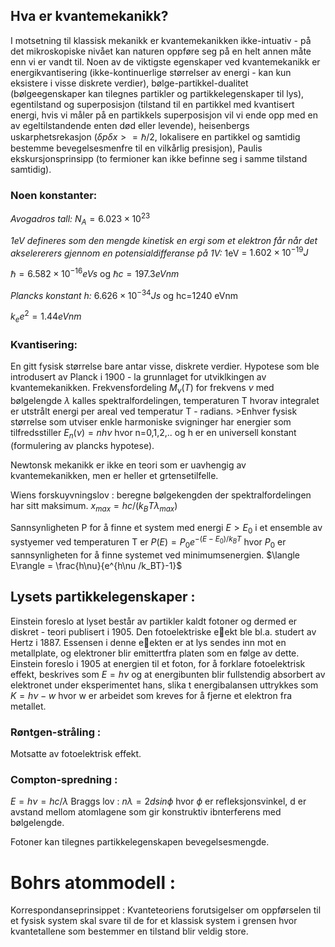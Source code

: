 
## Hva er kvantemekanikk?

I motsetning til klassisk mekanikk er kvantemekanikken ikke-intuativ - på det mikroskopiske nivået kan naturen oppføre seg på en helt annen måte enn vi er vandt til. Noen av de viktigste egenskaper ved kvantemekanikk er energikvantisering (ikke-kontinuerlige størrelser av energi - kan kun eksistere i visse diskrete verdier), bølge-partikkel-dualitet (bølgeegenskaper kan tilegnes partikler og partikkelegenskaper til lys), egentilstand og superposisjon (tilstand til en partikkel med kvantisert energi, hvis vi måler på en partikkels superposisjon vil vi ende opp med en av egeltilstandende enten død eller levende), heisenbergs uskarphetsrekasjon ($\delta p \delta x >= \hbar /2$, lokalisere en partikkel og samtidig bestemme bevegelsesmenfre til en vilkårlig presisjon), Paulis ekskursjonsprinsipp (to fermioner kan ikke befinne seg i samme tilstand samtidig). 

### Noen konstanter:

*Avogadros tall:* $N_A=6.023 \times 10^{23}$

*1eV defineres som den mengde kinetisk en ergi som et elektron får når det akselererers gjennom en potensialdifferanse på 1V:* 1eV = $1.602 \times 10^{-19}J$

$\hbar = 6.582 \times 10^{-16}eVs$ og $\hbar c = 197.3 eV nm$

*Plancks konstant h:* $6.626 \times 10^{-34}Js$ og hc=1240 eVnm

$k_ee^2=1.44 eV nm$

### Kvantisering: 
En gitt fysisk størrelse bare antar visse, diskrete verdier. Hypotese som ble introdusert av Planck i 1900 - la grunnlaget for utviklkingen av kvantemekanikken. Frekvensfordeling $M_{\nu}(T)$ for frekvens $\nu$ med bølgelengde $\lambda$ kalles spektralfordelingen, temperaturen T hvorav integralet er utstrålt energi per areal ved temperatur T - radians. >Enhver fysisk størrelse som utviser enkle harmoniske svigninger har energier som tilfredsstiller $E_n(\nu)=nh\nu$ hvor n=0,1,2,.. og h er en universell konstant (formulering av plancks hypotese). 

Newtonsk mekanikk er ikke en teori som er uavhengig av kvantemekanikken, men er heller et grtensetilfelle. 

Wiens forskuyvningslov : beregne bølgekengden der spektralfordelingen har sitt maksimum. $x_{max}=hc/(k_BT\lambda_{max})$

Sannsynligheten P for å finne et system med energi $E > E_0$ i et ensemble av systyemer ved temperaturen T er $P(E)=P_0e^{-(E-E_0)/k_BT}$ hvor $P_0$ er sannsynligheten for å finne systemet ved minimumsenergien. $\langle E\rangle = \frac{h\nu}{e^{h\nu /k_BT}-1}$


## Lysets partikkelegenskaper : 

Einstein foreslo at lyset består av partikler kaldt fotoner og dermed er diskret - teori publisert i 1905. Den fotoelektriske eekt ble bl.a. studert av Hertz i 1887. Essensen i denne eekten er at lys sendes inn mot en metallplate, og elektroner blir emittertfra platen som en følge av dette. Einstein foreslo i 1905 at energien til et foton, for å forklare fotoelektrisk effekt, beskrives som $E=h\nu$ og at energibunten blir fullstendig absorbert av elektronet under eksperimentet hans, slika t energibalansen uttrykkes som $K = h\nu-w$ hvor w er arbeidet som kreves for å fjerne et elektron fra metallet. 

### Røntgen-stråling : 
Motsatte av fotoelektrisk effekt. 

### Compton-spredning :
$E=h\nu = hc/\lambda$
Braggs lov : $n\lambda = 2dsin\phi$ hvor $\phi$ er refleksjonsvinkel, d er avstand mellom atomlagene som gir konstruktiv ibnterferens med bølgelengde. 

Fotoner kan tilegnes partikkelegenskapen bevegelsesmengde. 

# Bohrs atommodell : 
Korrespondanseprinsippet : Kvanteteoriens forutsigelser om oppførselen til et fysisk system skal svare til de
for et klassisk system i grensen hvor kvantetallene som bestemmer en tilstand
blir veldig store.



